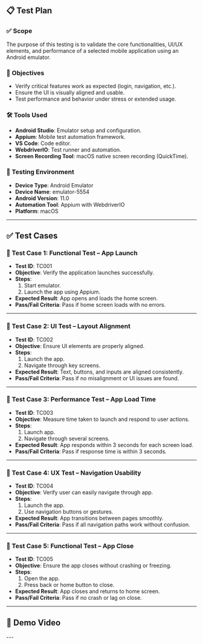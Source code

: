 ## 📋 Test Plan

### ✅ Scope
The purpose of this testing is to validate the core functionalities, UI/UX elements, and performance of a selected mobile application using an Android emulator.

### 🎯 Objectives
- Verify critical features work as expected (login, navigation, etc.).
- Ensure the UI is visually aligned and usable.
- Test performance and behavior under stress or extended usage.

### 🛠 Tools Used
- **Android Studio**: Emulator setup and configuration.
- **Appium**: Mobile test automation framework.
- **VS Code**: Code editor.
- **WebdriverIO**: Test runner and automation.
- **Screen Recording Tool**: macOS native screen recording (QuickTime).

### 🧪 Testing Environment
- **Device Type**: Android Emulator
- **Device Name**: emulator-5554
- **Android Version**: 11.0
- **Automation Tool**: Appium with WebdriverIO
- **Platform**: macOS

---

## ✅ Test Cases

### 🔹 Test Case 1: Functional Test – App Launch
- **Test ID**: TC001
- **Objective**: Verify the application launches successfully.
- **Steps**:
  1. Start emulator.
  2. Launch the app using Appium.
- **Expected Result**: App opens and loads the home screen.
- **Pass/Fail Criteria**: Pass if home screen loads with no errors.

---

### 🔹 Test Case 2: UI Test – Layout Alignment
- **Test ID**: TC002
- **Objective**: Ensure UI elements are properly aligned.
- **Steps**:
  1. Launch the app.
  2. Navigate through key screens.
- **Expected Result**: Text, buttons, and inputs are aligned consistently.
- **Pass/Fail Criteria**: Pass if no misalignment or UI issues are found.

---

### 🔹 Test Case 3: Performance Test – App Load Time
- **Test ID**: TC003
- **Objective**: Measure time taken to launch and respond to user actions.
- **Steps**:
  1. Launch app.
  2. Navigate through several screens.
- **Expected Result**: App responds within 3 seconds for each screen load.
- **Pass/Fail Criteria**: Pass if response time is within 3 seconds.

---

### 🔹 Test Case 4: UX Test – Navigation Usability
- **Test ID**: TC004
- **Objective**: Verify user can easily navigate through app.
- **Steps**:
  1. Launch the app.
  2. Use navigation buttons or gestures.
- **Expected Result**: App transitions between pages smoothly.
- **Pass/Fail Criteria**: Pass if all navigation paths work without confusion.

---

### 🔹 Test Case 5: Functional Test – App Close
- **Test ID**: TC005
- **Objective**: Ensure the app closes without crashing or freezing.
- **Steps**:
  1. Open the app.
  2. Press back or home button to close.
- **Expected Result**: App closes and returns to home screen.
- **Pass/Fail Criteria**: Pass if no crash or lag on close.

---

## 🎥 Demo Video

[
](https://drive.google.com/file/d/1jH66B5CBzi_l_dMrsDPispb2SYwjS3XQ/view?usp=sharing)---
